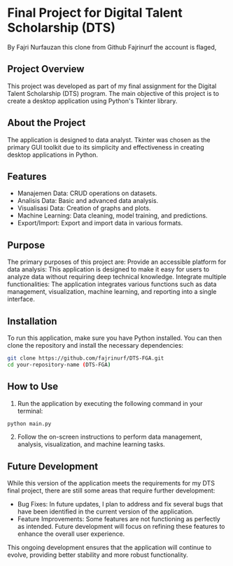 # Final Project for Digital Talent Scholarship (DTS)

By Fajri Nurfauzan this clone from Github Fajrinurf the account is flaged,

## Project Overview
This project was developed as part of my final assignment for the Digital Talent Scholarship (DTS) program. The main objective of this project is to create a desktop application using Python's Tkinter library.

## About the Project
The application is designed to data analyst. Tkinter was chosen as the primary GUI toolkit due to its simplicity and effectiveness in creating desktop applications in Python.

## Features
- Manajemen Data: CRUD operations on datasets.
- Analisis Data: Basic and advanced data analysis.
- Visualisasi Data: Creation of graphs and plots.
- Machine Learning: Data cleaning, model training, and predictions.
- Export/Import: Export and import data in various formats.

## Purpose
The primary purposes of this project are:
Provide an accessible platform for data analysis: This application is designed to make it easy for users to analyze data without requiring deep technical knowledge.
Integrate multiple functionalities: The application integrates various functions such as data management, visualization, machine learning, and reporting into a single interface.

## Installation
To run this application, make sure you have Python installed. You can then clone the repository and install the necessary dependencies:

```bash
git clone https://github.com/fajrinurf/DTS-FGA.git
cd your-repository-name (DTS-FGA)
```

## How to Use
1. Run the application by executing the following command in your terminal:
``` python
python main.py
```
2. Follow the on-screen instructions to perform data management, analysis, visualization, and machine learning tasks.

## Future Development
While this version of the application meets the requirements for my DTS final project, there are still some areas that require further development:

- Bug Fixes: In future updates, I plan to address and fix several bugs that have been identified in the current version of the application.
- Feature Improvements: Some features are not functioning as perfectly as intended. Future development will focus on refining these features to enhance the overall user experience.

This ongoing development ensures that the application will continue to evolve, providing better stability and more robust functionality.

